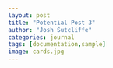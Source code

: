 ```yaml
---
layout: post
title: "Potential Post 3"
author: "Josh Sutcliffe"
categories: journal
tags: [documentation,sample]
image: cards.jpg
---
```


